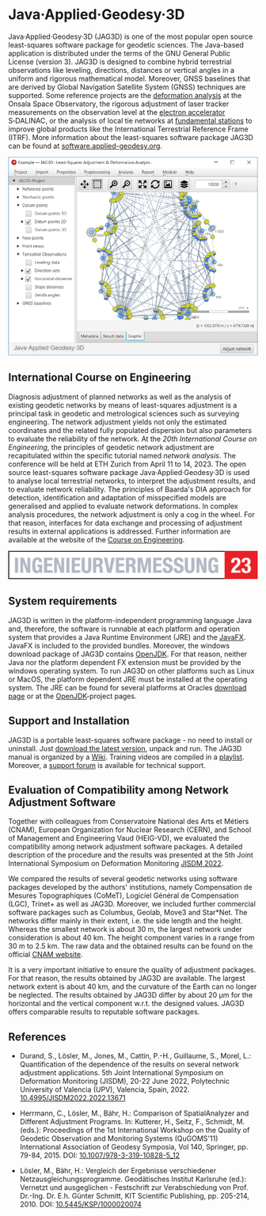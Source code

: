 Java·Applied·Geodesy·3D
=======================
Java·Applied·Geodesy·3D (JAG3D) is one of the most popular open source least-squares software package for geodetic sciences. The Java-based application is distributed under the terms of the GNU General Public License (version 3). JAG3D is designed to combine hybrid terrestrial observations like leveling, directions, distances or vertical angles in a uniform and rigorous mathematical model. Moreover, GNSS baselines that are derived by Global Navigation Satellite System (GNSS) techniques are supported. Some reference projects are the [deformation analysis](https://software.applied-geodesy.org/en/deformation_analysis) at the Onsala Space Observatory, the rigorous adjustment of laser tracker measurements on the observation level at the [electron accelerator](https://software.applied-geodesy.org/en/electron_accelerator) S‑DALINAC, or the analysis of local tie networks at [fundamental stations](https://software.applied-geodesy.org/en/fundamental_station) to improve global products like the International Terrestrial Reference Frame (ITRF). More information about the least-squares software package JAG3D can be found at [software.applied-geodesy.org](https://software.applied-geodesy.org/)</a>.

![Java Applied Geodesy 3D (JAG3D)](/.images/jag3d.png?raw=true "Java·Applied·Geodesy·3D (JAG3D)")

International Course on Engineering
-----------------------------------
Diagnosis adjustment of planned networks as well as the analysis of existing geodetic networks by means of least-squares adjustment is a principal task in geodetic and metrological sciences such as surveying engineering. The network adjustment yields not only the estimated coordinates and the related fully populated dispersion but also parameters to evaluate the reliability of the network. At the *20th International Course on Engineering*, the principles of geodetic network adjustment are recapitulated within the specific tutorial named *network analysis*. The conference will be held at ETH Zurich from April 11 to 14, 2023. The open source least-squares software package Java·Applied·Geodesy·3D is used to analyse local terrestrial networks, to interpret the adjustment results, and to evaluate network reliability. The principles of Baarda's DIA approach for detection, identification and adaptation of misspecified models are generalised and applied to evaluate network deformations. In complex analysis procedures, the network adjustment is only a cog in the wheel. For that reason, interfaces for data exchange and processing of adjustment results in external applications is addressed. Further information are available at the website of the [Course on Engineering](https://ingenieurvermessungskurs.com).

![International Course on Engineering](/.images/ingenieurvermessung23.png?raw=true "Course on Engineering 2023")

System requirements
-------------------
JAG3D is written in the platform-independent programming language Java and, therefore, the software is runnable at each platform and operation system that provides a Java Runtime Environment (JRE) and the [JavaFX](https://openjfx.io). JavaFX is included to the provided bundles. Moreover, the windows download package of JAG3D contains [OpenJDK](https://openjdk.java.net). For that reason, neither Java nor the platform dependent FX extension must be provided by the windows operating system. To run JAG3D on other platforms such as Linux or MacOS, the platform dependent JRE must be installed at the operating system. The JRE can be found for several platforms at Oracles [download page](https://java.oracle.com) or at the [OpenJDK](https://openjdk.java.net)-project pages.


Support and Installation
------------------------
JAG3D is a portable least-squares software package - no need to install or uninstall. Just [download the latest version](https://github.com/applied-geodesy/jag3d/releases/latest), unpack and run. The JAG3D manual is organized by a [Wiki](https://software.applied-geodesy.org/wiki/). Training videos are compiled in a [playlist](https://www.youtube.com/playlist?list=PLyOqiH7SWWC94Zmi5TVT7ClDqQWNrjbJ1). Moreover, a [support forum](https://software.applied-geodesy.org/forum/) is available for technical support. 


Evaluation of Compatibility among Network Adjustment Software
-------------------------------------------------------------
Together with colleagues from Conservatoire National des Arts et Métiers (CNAM), European Organization for Nuclear Research (CERN), and School of Management and Engineering Vaud (HEIG-VD), we evaluated the compatibility among network adjustment software packages. A detailed description of the procedure and the results was presented at the 5th Joint International Symposium on Deformation Monitoring [JISDM 2022](https://jisdm2022.webs.upv.es). 

We compared the results of several geodetic networks using software packages developed by the authors' institutions, namely Compensation de Mesures Topographiques (CoMeT), Logiciel Général de Compensation (LGC), Trinet+ as well as JAG3D. Moreover, we included further commercial software packages such as Columbus, Geolab, Move3 and Star*Net. The networks differ mainly in their extent, i.e. the side length and the height. Whereas the smallest network is about 30 m, the largest network under consideration is about 40 km. The height component varies in a range from 30 m to 2.5 km. The raw data and the obtained results can be found on the official [CNAM website](https://comet.esgt.cnam.fr/comparisons).

It is a very important initiative to ensure the quality of adjustment packages. For that reason, the results obtained by JAG3D are available. The largest network extent is about 40 km, and the curvature of the Earth can no longer be neglected. The results obtained by JAG3D differ by about 20 µm for the horizontal and the vertical component w.r.t. the designed values. JAG3D offers comparable results to reputable software packages.

References
----------

- Durand, S., Lösler, M., Jones, M., Cattin, P.-H., Guillaume, S., Morel, L.: Quantification of the dependence of the results on several network adjustment applications. 5th Joint International Symposium on Deformation Monitoring (JISDM), 20-22 June 2022, Polytechnic University of Valencia (UPV), Valencia, Spain, 2022. [10.4995/JISDM2022.2022.13671](https://doi.org/10.4995/JISDM2022.2022.13671)

- Herrmann, C., Lösler, M., Bähr, H.: Comparison of SpatialAnalyzer and Different Adjustment Programs. In: Kutterer, H., Seitz, F., Schmidt, M. (eds.): Proceedings of the 1st International Workshop on the Quality of Geodetic Observation and Monitoring Systems (QuGOMS'11) International Association of Geodesy Symposia, Vol 140, Springer, pp. 79-84, 2015. DOI: [10.1007/978-3-319-10828-5_12](https://doi.org/10.1007/978-3-319-10828-5_12)

- Lösler, M., Bähr, H.: Vergleich der Ergebnisse verschiedener Netzausgleichungsprogramme. Geodätisches Institut Karlsruhe (ed.): Vernetzt und ausgeglichen - Festschrift zur Verabschiedung von Prof. Dr.-Ing. Dr. E.h. Günter Schmitt, KIT Scientific Publishing, pp. 205-214, 2010. DOI: [10.5445/KSP/1000020074](https://doi.org/10.5445/KSP/1000020074)
